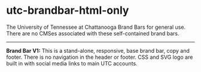 # utc-brandbar-html-only
The University of Tennessee at Chattanooga Brand Bars for general use. There are no CMSes associated with these self-contained brand bars.

<hr />

<strong>Brand Bar V1:</strong> This is a stand-alone, responsive, base brand bar, copy and footer. There is no navigation in the header or footer. CSS and SVG logo are built in with social media links to main UTC accounts.

